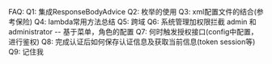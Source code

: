 FAQ:
   Q1: 集成ResponseBodyAdvice
   Q2: 枚举的使用
   Q3: xml配置文件的结合(参考保险)
   Q4: lambda常用方法总结
   Q5: 跨域
   Q6: 系统管理加权限拦截  admin 和 administrator -- 基于菜单，角色的配置
   Q7: 何时触发授权接口(config中配置，进行鉴权)
   Q8: 完成认证后如何保存认证信息及获取当前信息(token session等)
   Q9: 记住我
